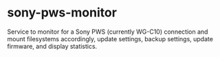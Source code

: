 sony-pws-monitor
================

Service to monitor for a Sony PWS (currently WG-C10) connection and mount filesystems accordingly, update settings, backup settings, update firmware, and display statistics.
